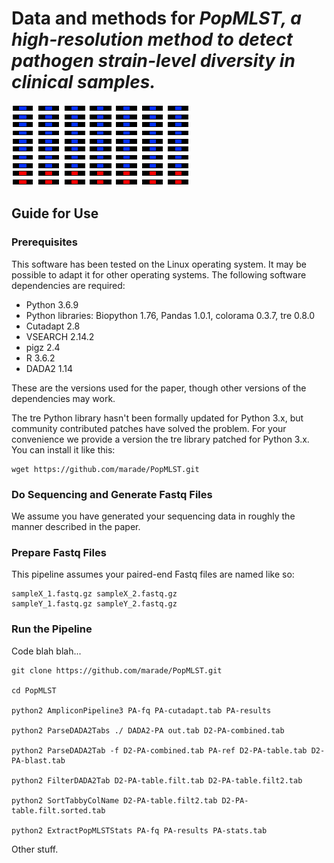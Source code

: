 # Data and methods for <i>PopMLST, a high-resolution method to detect pathogen strain-level diversity in clinical samples.</i>
![logo](/title.png)
## Guide for Use
### Prerequisites
This software has been tested on the Linux operating system. It may be possible to adapt it for other operating systems. The following software dependencies are required:
* Python 3.6.9
* Python libraries: Biopython 1.76, Pandas 1.0.1, colorama 0.3.7, tre 0.8.0
* Cutadapt 2.8
* VSEARCH 2.14.2
* pigz 2.4
* R 3.6.2
* DADA2 1.14

These are the versions used for the paper, though other versions of the dependencies may work.

The tre Python library hasn't been formally updated for Python 3.x, but community contributed patches have solved the problem. For your convenience we provide a version the tre library patched for Python 3.x. You can install it like this:

    wget https://github.com/marade/PopMLST.git

### Do Sequencing and Generate Fastq Files
We assume you have generated your sequencing data in roughly the manner described in the paper.
### Prepare Fastq Files
This pipeline assumes your paired-end Fastq files are named like so:

    sampleX_1.fastq.gz sampleX_2.fastq.gz
    sampleY_1.fastq.gz sampleY_2.fastq.gz

### Run the Pipeline
Code blah blah...

    git clone https://github.com/marade/PopMLST.git
    
    cd PopMLST
    
    python2 AmpliconPipeline3 PA-fq PA-cutadapt.tab PA-results
    
    python2 ParseDADA2Tabs ./ DADA2-PA out.tab D2-PA-combined.tab
    
    python2 ParseDADA2Tab -f D2-PA-combined.tab PA-ref D2-PA-table.tab D2-PA-blast.tab
    
    python2 FilterDADA2Tab D2-PA-table.filt.tab D2-PA-table.filt2.tab
    
    python2 SortTabbyColName D2-PA-table.filt2.tab D2-PA-table.filt.sorted.tab
    
    python2 ExtractPopMLSTStats PA-fq PA-results PA-stats.tab
    
Other stuff.
